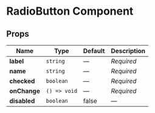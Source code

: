 # RadioButton Component

## Props

| Name | Type | Default | Description |
|------|------|---------|-------------|
| **label** | `string` | — | _Required_ |
| **name** | `string` | — | _Required_ |
| **checked** | `boolean` | — | _Required_ |
| **onChange** | `() => void` | — | _Required_ |
| **disabled** | `boolean` | false | — |
